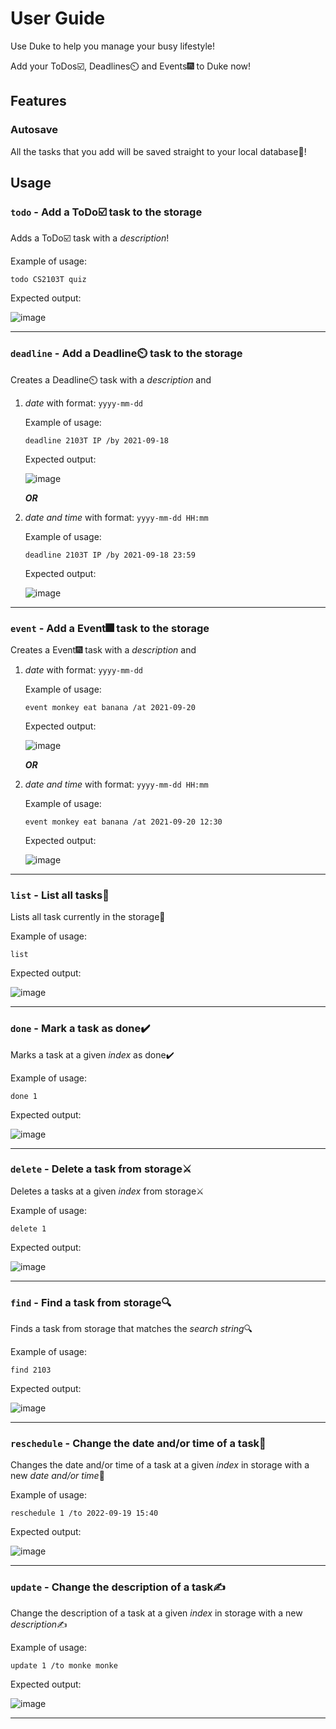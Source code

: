 # User Guide

Use Duke to help you manage your busy lifestyle! 

Add your ToDos☑️, Deadlines⏲️ and Events🎆 to Duke now!

## Features 

### Autosave

All the tasks that you add will be saved straight to your local database💽!

## Usage

### `todo` - Add a ToDo☑️ task to the storage

Adds a ToDo☑️ task with a _description_!

Example of usage: 

`todo CS2103T quiz`

Expected output: 

![image](https://user-images.githubusercontent.com/77244987/133315811-c83aedfc-27f5-458c-adf7-4a5056c0f1e6.png)

-----
### `deadline` - Add a Deadline⏲️ task to the storage

Creates a Deadline⏲️ task with a _description_ and 

1. _date_ with format: `yyyy-mm-dd`
   
   Example of usage:
   
   `deadline 2103T IP /by 2021-09-18`
   
   Expected output:
   
   ![image](https://user-images.githubusercontent.com/77244987/133316214-1d206e6c-08f5-48ff-844f-02582d0d17a9.png)

   ***OR***

2. _date and time_ with format: `yyyy-mm-dd HH:mm`

   Example of usage:
   
   `deadline 2103T IP /by 2021-09-18 23:59`

   Expected output: 
   
   ![image](https://user-images.githubusercontent.com/77244987/133316265-d79f27cc-d156-4321-9e12-c70886b6f471.png)

-----
### `event` - Add a Event🎆 task to the storage

Creates a Event🎆 task with a _description_ and 

1. _date_ with format: `yyyy-mm-dd`
   
   Example of usage:
   
   `event monkey eat banana /at 2021-09-20`

   Expected output:

   ![image](https://user-images.githubusercontent.com/77244987/133316361-9757f9bf-3f68-4cf8-9d06-4092bcdc69ca.png)

   
   ***OR***

2. _date and time_ with format: `yyyy-mm-dd HH:mm`

   Example of usage:
   
   `event monkey eat banana /at 2021-09-20 12:30`

   Expected output: 
   
   ![image](https://user-images.githubusercontent.com/77244987/133316418-3ed32d18-dc5c-4c5f-8073-a591479ff467.png)

-----
### `list` - List all tasks💽

Lists all task currently in the storage💽

Example of usage: 

`list`

Expected output:

![image](https://user-images.githubusercontent.com/77244987/133316494-22e1fe7b-1fea-47cc-a991-402e8e729744.png)

-----
### `done` - Mark a task as done✔️

Marks a task at a given _index_ as done✔️

Example of usage: 

`done 1`

Expected output:

![image](https://user-images.githubusercontent.com/77244987/133316890-b953ae40-0711-4607-9d80-b85f669b475e.png)

-----
### `delete` - Delete a task from storage⚔️

Deletes a tasks at a given _index_ from storage⚔️

Example of usage: 

`delete 1`

Expected output:

![image](https://user-images.githubusercontent.com/77244987/133317274-b0cb372e-e4a3-4fe3-aea9-c6457441886e.png)

-----
### `find` - Find a task from storage🔍

Finds a task from storage that matches the _search string_🔍

Example of usage: 

`find 2103`

Expected output:

![image](https://user-images.githubusercontent.com/77244987/133317663-6bb4d4e9-7c84-4040-a804-616cb686d3e2.png)

-----
### `reschedule` - Change the date and/or time of a task📆

Changes the date and/or time of a task at a given _index_ in storage with a new _date and/or time_📆

Example of usage:

`reschedule 1 /to 2022-09-19 15:40`

Expected output:

![image](https://user-images.githubusercontent.com/77244987/133318370-52a4f8af-90ee-453f-b02c-2d5660915ea2.png)

-----
### `update` - Change the description of a task✍️

Change the description of a task at a given _index_ in storage with a new _description_✍️

Example of usage:

`update 1 /to monke monke`

Expected output:

![image](https://user-images.githubusercontent.com/77244987/133319532-b312e6d1-c618-4d36-88a3-8e89f3247f33.png)

-----
